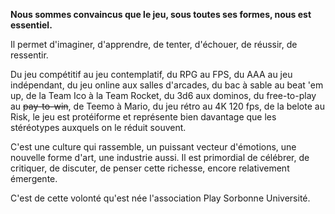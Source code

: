 **Nous sommes convaincus que le jeu, sous toutes ses formes, nous est essentiel.**


Il permet d'imaginer, d'apprendre, de tenter, d'échouer, de réussir, de ressentir.


Du jeu compétitif au jeu contemplatif, du RPG au FPS, du AAA au jeu indépendant, du jeu online aux salles d'arcades, du bac à sable au beat 'em up, de la Team Ico à la Team Rocket, du 3d6 aux dominos, du free-to-play au ~~pay-to-win~~, de Teemo à Mario, du jeu rétro au 4K 120 fps, de la belote au Risk, le jeu est protéiforme et représente bien davantage que les stéréotypes auxquels on le réduit souvent.


C'est une culture qui rassemble, un puissant vecteur d'émotions, une nouvelle forme d'art, une industrie aussi. Il est primordial de célébrer, de critiquer, de discuter, de penser cette richesse, encore relativement émergente.


C'est de cette volonté qu'est née l'association Play Sorbonne Université.